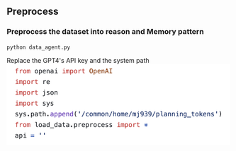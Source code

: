## Preprocess

### Preprocess the dataset into reason and Memory pattern
```
python data_agent.py
```

Replace the GPT4's API key and the system path
![q](prompt_templates/fig1.png)


